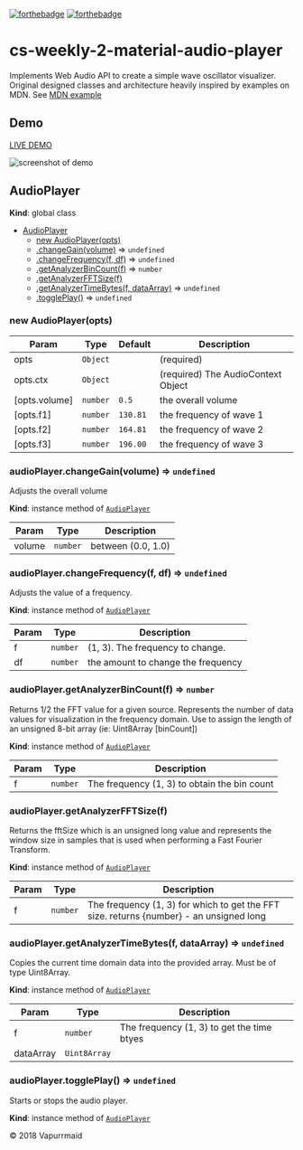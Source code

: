 [![forthebadge](https://forthebadge.com/images/badges/fuck-it-ship-it.svg)](https://forthebadge.com)
[![forthebadge](https://forthebadge.com/images/badges/built-with-love.svg)](https://forthebadge.com)
# cs-weekly-2-material-audio-player
Implements Web Audio API to create a simple wave oscillator visualizer. Original designed classes and architecture heavily inspired by examples on MDN.
See [MDN example](https://developer.mozilla.org/en-US/docs/Web/API/Web_Audio_API/Controlling_multiple_parameters_with_ConstantSourceNode)

## Demo

[LIVE DEMO](https://vapurrmaid.github.io/cs-weekly-2-material-audio-player/)


![screenshot of demo](https://raw.githubusercontent.com/vapurrmaid/cs-weekly-2-material-audio-player/master/assets/demo.PNG)


<a name="AudioPlayer"></a>

## AudioPlayer
**Kind**: global class  

* [AudioPlayer](#AudioPlayer)
    * [new AudioPlayer(opts)](#new_AudioPlayer_new)
    * [.changeGain(volume)](#AudioPlayer+changeGain) ⇒ <code>undefined</code>
    * [.changeFrequency(f, df)](#AudioPlayer+changeFrequency) ⇒ <code>undefined</code>
    * [.getAnalyzerBinCount(f)](#AudioPlayer+getAnalyzerBinCount) ⇒ <code>number</code>
    * [.getAnalyzerFFTSize(f)](#AudioPlayer+getAnalyzerFFTSize)
    * [.getAnalyzerTimeBytes(f, dataArray)](#AudioPlayer+getAnalyzerTimeBytes) ⇒ <code>undefined</code>
    * [.togglePlay()](#AudioPlayer+togglePlay) ⇒ <code>undefined</code>

<a name="new_AudioPlayer_new"></a>

### new AudioPlayer(opts)

| Param | Type | Default | Description |
| --- | --- | --- | --- |
| opts | <code>Object</code> |  | (required) |
| opts.ctx | <code>Object</code> |  | (required) The AudioContext Object |
| [opts.volume] | <code>number</code> | <code>0.5</code> | the overall volume |
| [opts.f1] | <code>number</code> | <code>130.81</code> | the frequency of wave 1 |
| [opts.f2] | <code>number</code> | <code>164.81</code> | the frequency of wave 2 |
| [opts.f3] | <code>number</code> | <code>196.00</code> | the frequency of wave 3 |

<a name="AudioPlayer+changeGain"></a>

### audioPlayer.changeGain(volume) ⇒ <code>undefined</code>
Adjusts the overall volume

**Kind**: instance method of [<code>AudioPlayer</code>](#AudioPlayer)  

| Param | Type | Description |
| --- | --- | --- |
| volume | <code>number</code> | between (0.0, 1.0) |

<a name="AudioPlayer+changeFrequency"></a>

### audioPlayer.changeFrequency(f, df) ⇒ <code>undefined</code>
Adjusts the value of a frequency.

**Kind**: instance method of [<code>AudioPlayer</code>](#AudioPlayer)  

| Param | Type | Description |
| --- | --- | --- |
| f | <code>number</code> | (1, 3). The frequency to change. |
| df | <code>number</code> | the amount to change the frequency |

<a name="AudioPlayer+getAnalyzerBinCount"></a>

### audioPlayer.getAnalyzerBinCount(f) ⇒ <code>number</code>
Returns 1/2 the FFT value for a given source. Represents the number ofdata values for visualization in the frequency domain.Use to assign the length of an unsigned 8-bit array (ie: Uint8Array [binCount])

**Kind**: instance method of [<code>AudioPlayer</code>](#AudioPlayer)  

| Param | Type | Description |
| --- | --- | --- |
| f | <code>number</code> | The frequency (1, 3) to obtain the bin count |

<a name="AudioPlayer+getAnalyzerFFTSize"></a>

### audioPlayer.getAnalyzerFFTSize(f)
Returns the fftSize which is an unsigned long valueand represents the window size in samples that is usedwhen performing a Fast Fourier Transform.

**Kind**: instance method of [<code>AudioPlayer</code>](#AudioPlayer)  

| Param | Type | Description |
| --- | --- | --- |
| f | <code>number</code> | The frequency (1, 3) for which to get the FFT size. returns {number} - an unsigned long |

<a name="AudioPlayer+getAnalyzerTimeBytes"></a>

### audioPlayer.getAnalyzerTimeBytes(f, dataArray) ⇒ <code>undefined</code>
Copies the current time domain data into theprovided array. Must be of type Uint8Array.

**Kind**: instance method of [<code>AudioPlayer</code>](#AudioPlayer)  

| Param | Type | Description |
| --- | --- | --- |
| f | <code>number</code> | The frequency (1, 3) to get the time btyes |
| dataArray | <code>Uint8Array</code> |  |

<a name="AudioPlayer+togglePlay"></a>

### audioPlayer.togglePlay() ⇒ <code>undefined</code>
Starts or stops the audio player.

**Kind**: instance method of [<code>AudioPlayer</code>](#AudioPlayer)  

&copy; 2018 Vapurrmaid
